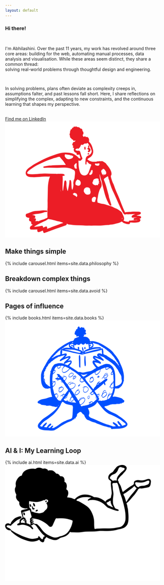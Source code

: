 ```yaml
---
layout: default
---
```


<div class="centered-column">
  <!-- Intro Section -->
  <section class="section" id="intro">
    <h3 class="sub-heading">Hi there!</h3>
    <br/>
    <p>I'm Abhilashini. Over the past 11 years, my work has revolved around three core areas: building for the web, automating manual processes, data analysis and visualisation. While these areas seem distinct, they share a common thread: <br/> solving real-world problems through thoughtful design and engineering.</p>
    <br/>
    <p>In solving problems, plans often deviate as complexity creeps in, assumptions falter, and past lessons fall short. Here, I share reflections on simplifying the complex, adapting to new constraints, and the continuous learning that shapes my perspective.</p>
    <br/>
    <a href="https://www.linkedin.com/in/abhilashini" class="contact" target="_blank">Find me on LinkedIn <i class="fas fa-external-link-alt"></i></a>
    <br/>
    <img src="/assets/images/SittingDoodle.svg" class="doodle doodle--right flip" alt="">
  </section>

  <div class="section-divider"></div>

<!-- Philosophy Section -->
<section class="section" id="philosophy">
  <h1 class="section-title section-title--center" data-section="philosophy">
    Make things simple
  </h1>
  <div class="content">
    {% include carousel.html items=site.data.philosophy %}
  </div>
</section>

  <div class="section-divider"></div>

<!-- Avoid Section -->
<section class="section" id="avoid">
  <h1 class="section-title section-title--center" data-section="avoid">
    Breakdown complex things 
  </h1>
  <div class="content">
    {% include carousel.html items=site.data.avoid %}
  </div>
</section>

<div class="section-divider"></div>

<section class="section" id="books">
  <h1 class="section-title section-title--center" data-section="books">
    Pages of influence
  </h1>
  <div class="content">
    {% include books.html items=site.data.books %}
  </div>
  <img src="/assets/images/ReadingDoodle.svg" class="doodle doodle--left" alt="">
</section>

<div class="section-divider"></div>

<section class="section" id="ai">
  <h1 class="section-title section-title--center" data-section="ai">
    AI & I: My Learning Loop
  </h1>
  <div class="content">
    {% include ai.html items=site.data.ai %}
  </div>
  <img src="/assets/images/LayingDoodle.svg" class="doodle doodle--center" alt="">
</section>
